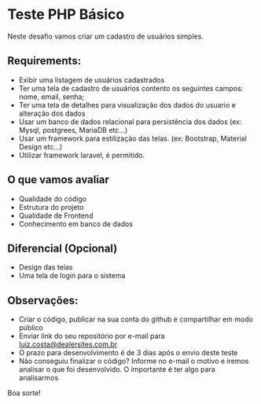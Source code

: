 # Teste PHP Básico

Neste desafio vamos criar um cadastro de usuários simples.

## Requirements:

* Exibir uma listagem de usuários cadastrados
* Ter uma tela de cadastro de usuários contento os seguintes campos: nome, email, senha;
* Ter uma tela de detalhes para visualização dos dados do usuario e alteração dos dados
* Usar um banco de dados relacional para persistência dos dados (ex: Mysql, postgrees, MariaDB etc...)
* Usar um framework para estilização das telas. (ex: Bootstrap, Material Design etc...)
* Utilizar framework laravel, é permitido.

## O que vamos avaliar

- Qualidade do código
- Estrutura do projeto
- Qualidade de Frontend
- Conhecimento em banco de dados

## Diferencial (Opcional)
- Design das telas
- Uma tela de login para o sistema


## Observações:
* Criar o código, publicar na sua conta do github e compartilhar em modo público
* Enviar link do seu repositório por e-mail para luiz.costa@dealersites.com.br
* O prazo para desenvolvimento é de 3 dias após o envio deste teste
* Não conseguiu finalizar o código? Informe no e-mail o motivo e iremos analisar o que foi desenvolvido. O importante é ter algo para analisarmos


Boa sorte!
